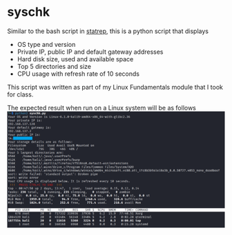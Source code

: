 # syschk
Similar to the bash script in [statrep](https://github.com/Aux-User/statrep), this is a python script that displays    
- OS type and version
- Private IP, public IP and default gateway addresses
- Hard disk size, used and available space
- Top 5 directories and size
- CPU usage with refresh rate of 10 seconds

This script was written as part of my Linux Fundamentals module that I took for class.    

The expected result when run on a Linux system will be as follows
![LinuxResult](https://github.com/Aux-User/syschk/blob/main/screnie4readme.png)
